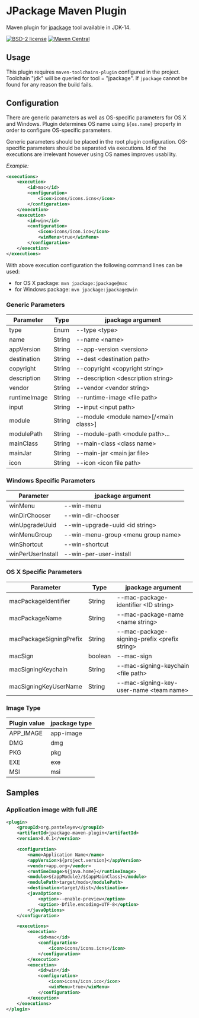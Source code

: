# JPackage Maven Plugin

Maven plugin for [jpackage](https://openjdk.java.net/jeps/343) tool available in JDK-14.

[![BSD-2 license](https://img.shields.io/badge/License-BSD--2-informational.svg)](LICENSE)
[![Maven Central](https://maven-badges.herokuapp.com/maven-central/org.panteleyev/jpackage-maven-plugin/badge.svg)](https://maven-badges.herokuapp.com/maven-central/org.panteleyev/jpackage-maven-plugin/)

## Usage

This plugin requires ```maven-toolchains-plugin``` configured in the project. Toolchain "jdk" will be queried for 
tool = "jpackage". If ```jpackage``` cannot be found for any reason the build fails.

## Configuration

There are generic parameters as well as OS-specific parameters for OS X and Windows.
Plugin determines OS name using ```${os.name}``` property in order to configure OS-specific parameters.

Generic parameters should be placed in the root plugin configuration. OS-specific parameters should be separated via
executions. Id of the executions are irrelevant however using OS names improves usability.

*Example:*

```xml
<executions>
    <execution>
        <id>mac</id>
        <configuration>
            <icon>icons/icons.icns</icon>
        </configuration>
    </execution>
    <execution>
        <id>win</id>
        <configuration>
            <icon>icons/icon.ico</icon>
            <winMenu>true</winMenu>
        </configuration>
    </execution>
</executions>
```
With above execution configuration the following command lines can be used:
* for OS X package: ```mvn jpackage:jpackage@mac```
* for Windows package: ```mvn jpackage:jpackage@win```

### Generic Parameters

| Parameter | Type | jpackage argument |
|---|---|---|
|type|Enum|--type &lt;type>|
|name|String|--name &lt;name>|
|appVersion|String|--app-version &lt;version>|
|destination|String|--dest &lt;destination path>|
|copyright|String|--copyright &lt;copyright string>|
|description|String|--description &lt;description string>|
|vendor|String|--vendor &lt;vendor string>|
|runtimeImage|String|--runtime-image &lt;file path>|
|input|String|--input &lt;input path>|
|module|String|--module &lt;module name>[/&lt;main class>]|
|modulePath|String|--module-path &lt;module path>...|
|mainClass|String|--main-class &lt;class name>|
|mainJar|String|--main-jar &lt;main jar file>|
|icon|String|--icon &lt;icon file path>|

### Windows Specific Parameters

| Parameter | jpackage argument |
|---|---|
|winMenu|--win-menu|
|winDirChooser|--win-dir-chooser|
|winUpgradeUuid|--win-upgrade-uuid &lt;id string>|
|winMenuGroup|--win-menu-group &lt;menu group name>|
|winShortcut|--win-shortcut|
|winPerUserInstall|--win-per-user-install|

### OS X Specific Parameters

| Parameter | Type | jpackage argument |
|---|---|---|
|macPackageIdentifier|String|--mac-package-identifier &lt;ID string>|
|macPackageName|String|--mac-package-name &lt;name string>|
|macPackageSigningPrefix|String|--mac-package-signing-prefix &lt;prefix string>|
|macSign|boolean|--mac-sign|
|macSigningKeychain|String|--mac-signing-keychain &lt;file path>|
|macSigningKeyUserName|String|--mac-signing-key-user-name &lt;team name>|

### Image Type

| Plugin value | jpackage type |
|---|---|
|APP_IMAGE|app-image|
|DMG|dmg|
|PKG|pkg|
|EXE|exe|
|MSI|msi|

## Samples

### Application image with full JRE

```xml
<plugin>
    <groupId>org.panteleyev</groupId>
    <artifactId>jpackage-maven-plugin</artifactId>
    <version>0.0.1</version>

    <configuration>
        <name>Application Name</name>
        <appVersion>${project.version}</appVersion>
        <vendor>app.org</vendor>
        <runtimeImage>${java.home}</runtimeImage>
        <module>${appModule}/${appMainClass}</module>
        <modulePath>target/mods</modulePath>
        <destination>target/dist</destination>
        <javaOptions>
            <option>--enable-preview</option>
            <option>-Dfile.encoding=UTF-8</option>
        </javaOptions>
    </configuration>

    <executions>
        <execution>
            <id>mac</id>
            <configuration>
                <icon>icons/icons.icns</icon>
            </configuration>
        </execution>
        <execution>
            <id>win</id>
            <configuration>
                <icon>icons/icon.ico</icon>
                <winMenu>true</winMenu>
            </configuration>
        </execution>
    </executions>
</plugin>
```
